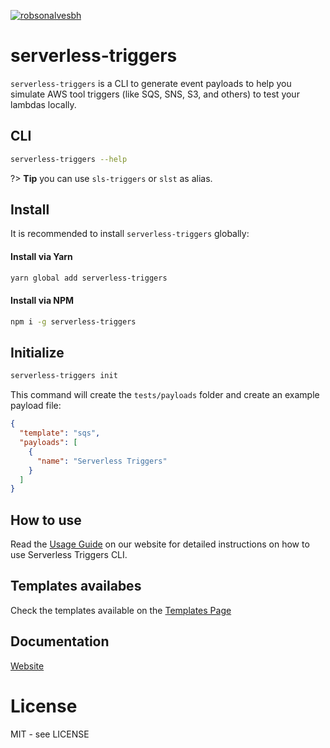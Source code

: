 [![robsonalvesbh](https://circleci.com/gh/robsonalvesbh/serverless-triggers.svg?style=shield)](<LINK>)

# serverless-triggers 

`serverless-triggers` is a CLI to generate event payloads to help you simulate AWS tool triggers (like SQS, SNS, S3, and others) to test your lambdas locally.

## CLI

```bash
serverless-triggers --help
```

?> **Tip** you can use `sls-triggers` or `slst` as alias.

## Install

It is recommended to install `serverless-triggers` globally:

#### Install via Yarn

```bash
yarn global add serverless-triggers 
```

#### Install via NPM

```bash
npm i -g serverless-triggers 
```

## Initialize

```bash
serverless-triggers init
```

This command will create the `tests/payloads` folder and create an example payload file:

```json
{
  "template": "sqs",
  "payloads": [
    {
      "name": "Serverless Triggers"
    }
  ]
}
```

## How to use

Read the [Usage Guide](https://robsonalvesbh.github.io/serverless-triggers/#/usage-guide#usage-guide) on our website for detailed instructions on how to use Serverless Triggers CLI.

## Templates availabes

Check the templates available on the [Templates Page](https://robsonalvesbh.github.io/serverless-triggers/#/templates#templates)

## Documentation

[Website](https://robsonalvesbh.github.io/serverless-triggers)

# License

MIT - see LICENSE

